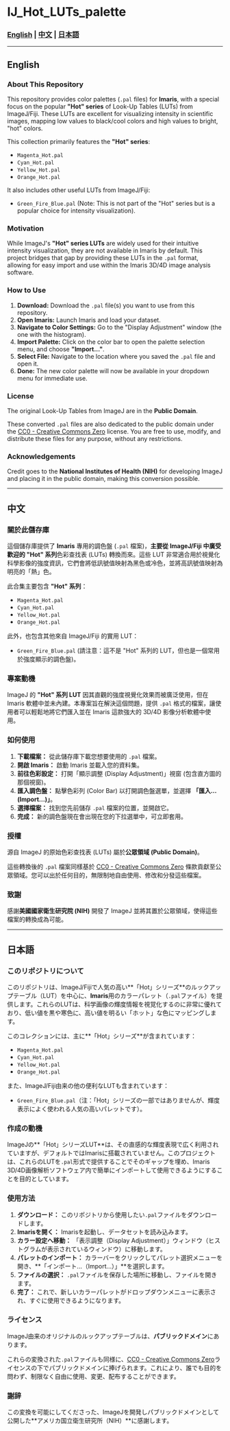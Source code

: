 # IJ_Hot_LUTs_palette

### [English](#english) | [中文](#中文) | [日本語](#日本語)

---

## English

### About This Repository

This repository provides color palettes (`.pal` files) for **Imaris**, with a special focus on the popular **"Hot" series** of Look-Up Tables (LUTs) from ImageJ/Fiji. These LUTs are excellent for visualizing intensity in scientific images, mapping low values to black/cool colors and high values to bright, "hot" colors.

This collection primarily features the **"Hot" series**:
*   `Magenta_Hot.pal`
*   `Cyan_Hot.pal`
*   `Yellow_Hot.pal`
*   `Orange_Hot.pal`

It also includes other useful LUTs from ImageJ/Fiji:
*   `Green_Fire_Blue.pal` (Note: This is not part of the "Hot" series but is a popular choice for intensity visualization).

### Motivation

While ImageJ's **"Hot" series LUTs** are widely used for their intuitive intensity visualization, they are not available in Imaris by default. This project bridges that gap by providing these LUTs in the `.pal` format, allowing for easy import and use within the Imaris 3D/4D image analysis software.

### How to Use

1.  **Download:** Download the `.pal` file(s) you want to use from this repository.
2.  **Open Imaris:** Launch Imaris and load your dataset.
3.  **Navigate to Color Settings:** Go to the "Display Adjustment" window (the one with the histogram).
4.  **Import Palette:** Click on the color bar to open the palette selection menu, and choose **"Import..."**.
5.  **Select File:** Navigate to the location where you saved the `.pal` file and open it.
6.  **Done:** The new color palette will now be available in your dropdown menu for immediate use.

### License

The original Look-Up Tables from ImageJ are in the **Public Domain**.

These converted `.pal` files are also dedicated to the public domain under the [CC0 - Creative Commons Zero](https://creativecommons.org/publicdomain/zero/1.0/) license. You are free to use, modify, and distribute these files for any purpose, without any restrictions.

### Acknowledgements

Credit goes to the **National Institutes of Health (NIH)** for developing ImageJ and placing it in the public domain, making this conversion possible.

---

## 中文

### 關於此儲存庫

這個儲存庫提供了 **Imaris** 專用的調色盤 (`.pal` 檔案)，**主要從 ImageJ/Fiji 中廣受歡迎的 "Hot" 系列**色彩查找表 (LUTs) 轉換而來。這些 LUT 非常適合用於視覺化科學影像的強度資訊，它們會將低訊號值映射為黑色或冷色，並將高訊號值映射為明亮的「熱」色。

此合集主要包含 **"Hot" 系列**：
*   `Magenta_Hot.pal`
*   `Cyan_Hot.pal`
*   `Yellow_Hot.pal`
*   `Orange_Hot.pal`

此外，也包含其他來自 ImageJ/Fiji 的實用 LUT：
*   `Green_Fire_Blue.pal` (請注意：這不是 "Hot" 系列的 LUT，但也是一個常用於強度顯示的調色盤)。

### 專案動機

ImageJ 的 **"Hot" 系列 LUT** 因其直觀的強度視覺化效果而被廣泛使用，但在 Imaris 軟體中並未內建。本專案旨在解決這個問題，提供 `.pal` 格式的檔案，讓使用者可以輕鬆地將它們匯入並在 Imaris 這款強大的 3D/4D 影像分析軟體中使用。

### 如何使用

1.  **下載檔案：** 從此儲存庫下載您想要使用的 `.pal` 檔案。
2.  **開啟 Imaris：** 啟動 Imaris 並載入您的資料集。
3.  **前往色彩設定：** 打開「顯示調整 (Display Adjustment)」視窗 (包含直方圖的那個視窗)。
4.  **匯入調色盤：** 點擊色彩列 (Color Bar) 以打開調色盤選單，並選擇 **「匯入... (Import...)」**。
5.  **選擇檔案：** 找到您先前儲存 `.pal` 檔案的位置，並開啟它。
6.  **完成：** 新的調色盤現在會出現在您的下拉選單中，可立即套用。

### 授權

源自 ImageJ 的原始色彩查找表 (LUTs) 屬於**公眾領域 (Public Domain)**。

這些轉換後的 `.pal` 檔案同樣基於 [CC0 - Creative Commons Zero](https://creativecommons.org/publicdomain/zero/1.0/) 條款貢獻至公眾領域。您可以出於任何目的，無限制地自由使用、修改和分發這些檔案。

### 致謝

感謝**美國國家衛生研究院 (NIH)** 開發了 ImageJ 並將其置於公眾領域，使得這些檔案的轉換成為可能。

---

## 日本語

### このリポジトリについて

このリポジトリは、ImageJ/Fijiで人気の高い**「Hot」シリーズ**のルックアップテーブル（LUT）を中心に、**Imaris**用のカラーパレット（`.pal`ファイル）を提供します。これらのLUTは、科学画像の輝度情報を視覚化するのに非常に優れており、低い値を黒や寒色に、高い値を明るい「ホット」な色にマッピングします。

このコレクションには、主に**「Hot」シリーズ**が含まれています：
*   `Magenta_Hot.pal`
*   `Cyan_Hot.pal`
*   `Yellow_Hot.pal`
*   `Orange_Hot.pal`

また、ImageJ/Fiji由来の他の便利なLUTも含まれています：
*   `Green_Fire_Blue.pal`（注：「Hot」シリーズの一部ではありませんが、輝度表示によく使われる人気の高いパレットです）。

### 作成の動機

ImageJの**「Hot」シリーズLUT**は、その直感的な輝度表現で広く利用されていますが、デフォルトではImarisに搭載されていません。このプロジェクトは、これらのLUTを`.pal`形式で提供することでそのギャップを埋め、Imaris 3D/4D画像解析ソフトウェア内で簡単にインポートして使用できるようにすることを目的としています。

### 使用方法

1.  **ダウンロード：** このリポジトリから使用したい`.pal`ファイルをダウンロードします。
2.  **Imarisを開く：** Imarisを起動し、データセットを読み込みます。
3.  **カラー設定へ移動：** 「表示調整（Display Adjustment）」ウィンドウ（ヒストグラムが表示されているウィンドウ）に移動します。
4.  **パレットのインポート：** カラーバーをクリックしてパレット選択メニューを開き、**「インポート...（Import...）」**を選択します。
5.  **ファイルの選択：** `.pal`ファイルを保存した場所に移動し、ファイルを開きます。
6.  **完了：** これで、新しいカラーパレットがドロップダウンメニューに表示され、すぐに使用できるようになります。

### ライセンス

ImageJ由来のオリジナルのルックアップテーブルは、**パブリックドメイン**にあります。

これらの変換された`.pal`ファイルも同様に、[CC0 - Creative Commons Zero](https://creativecommons.org/publicdomain/zero/1.0/)ライセンスの下でパブリックドメインに捧げられます。これにより、誰でも目的を問わず、制限なく自由に使用、変更、配布することができます。

### 謝辞

この変換を可能にしてくださった、ImageJを開発しパブリックドメインとして公開した**アメリカ国立衛生研究所（NIH）**に感謝します。
